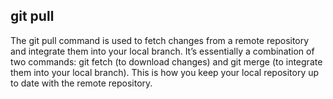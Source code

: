 ## git pull
The git pull command is used to fetch changes from a remote repository and integrate them into your local branch. It’s essentially a combination of two commands: git fetch (to download changes) and git merge (to integrate them into your local branch). This is how you keep your local repository up to date with the remote repository.
